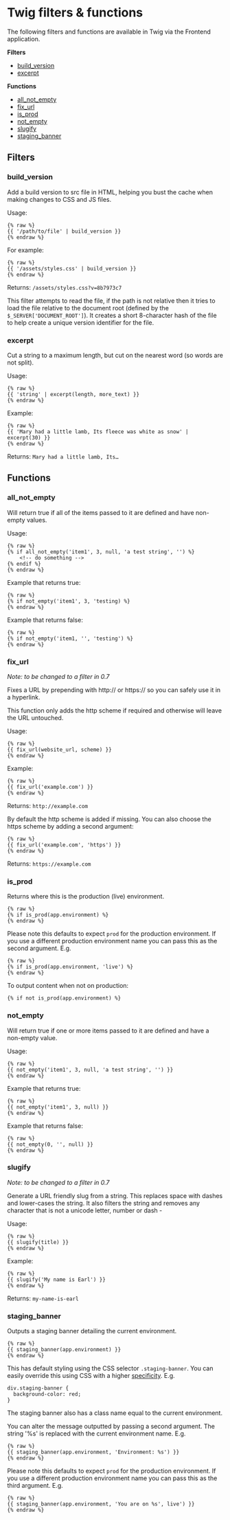 # Twig filters & functions

The following filters and functions are available in Twig via the Frontend application.

**Filters**
* [build_version](#build_version)
* [excerpt](#excerpt)

**Functions**
* [all_not_empty](#all_not_empty)
* [fix_url](#fix_url)
* [is_prod](#is_prod)
* [not_empty](#not_empty)
* [slugify](#slugify)
* [staging_banner](#staging_banner)

## Filters

### build_version

Add a build version to src file in HTML, helping you bust the cache when making changes to CSS and JS files. 

Usage:

```
{% raw %}
{{ '/path/to/file' | build_version }}
{% endraw %}
```

For example:

```
{% raw %}
{{ '/assets/styles.css' | build_version }}
{% endraw %}
```

Returns: `/assets/styles.css?v=8b7973c7`

This filter attempts to read the file, if the path is not relative then it tries to load the file relative to the 
document root (defined by the `$_SERVER['DOCUMENT_ROOT']`). It creates a short 8-character hash of the file to help 
create a unique version identifier for the file.

### excerpt

Cut a string to a maximum length, but cut on the nearest word (so words are not split).

Usage:
``` 
{% raw %}
{{ 'string' | excerpt(length, more_text) }}
{% endraw %}
``` 

Example:
``` 
{% raw %}
{{ 'Mary had a little lamb, Its fleece was white as snow' | excerpt(30) }}
{% endraw %}
``` 

Returns: `Mary had a little lamb, Its…`

## Functions

### all_not_empty

Will return true if all of the items passed to it are defined and have non-empty values.

Usage:

```
{% raw %}
{% if all_not_empty('item1', 3, null, 'a test string', '') %}
    <!-- do something -->
{% endif %}
{% endraw %}
```

Example that returns true:
```
{% raw %}
{% if not_empty('item1', 3, 'testing) %}
{% endraw %}
```

Example that returns false:
```
{% raw %}
{% if not_empty('item1, '', 'testing') %}
{% endraw %}
```
     
### fix_url

_Note: to be changed to a filter in 0.7_

Fixes a URL by prepending with http:// or https:// so you can safely use it in a hyperlink. 

This function only adds the http scheme if required and otherwise will leave the URL untouched.

Usage:

```
{% raw %}
{{ fix_url(website_url, scheme) }}
{% endraw %}
```

Example:
```
{% raw %}
{{ fix_url('example.com') }}
{% endraw %}
```

Returns: `http://example.com`

By default the http scheme is added if missing. You can also choose the https scheme by adding a second argument:

```
{% raw %}
{{ fix_url('example.com', 'https') }}
{% endraw %}
```

Returns: `https://example.com`

### is_prod

Returns where this is the production (live) environment. 
 
```
{% raw %}
{% if is_prod(app.environment) %}
{% endraw %}
```

Please note this defaults to expect `prod`  for the production environment. If you use a different production environment 
name you can pass this as the second argument. E.g. 

```
{% raw %}
{% if is_prod(app.environment, 'live') %}
{% endraw %}
```

To output content when not on production:

```
{% if not is_prod(app.environment) %}
```

### not_empty

Will return true if one or more items passed to it are defined and have a non-empty value.

Usage:

```
{% raw %}
{{ not_empty('item1', 3, null, 'a test string', '') }}
{% endraw %}
```

Example that returns true:

```
{% raw %}
{{ not_empty('item1', 3, null) }}
{% endraw %}
```

Example that returns false:

```
{% raw %}
{{ not_empty(0, '', null) }}
{% endraw %}
```

### slugify

_Note: to be changed to a filter in 0.7_

Generate a URL friendly slug from a string. This replaces space with dashes and lower-cases the string. It also filters 
the string and removes any character that is not a unicode letter, number or dash -

Usage:

```
{% raw %}
{{ slugify(title) }}
{% endraw %}
```

Example:

```
{% raw %}
{{ slugify('My name is Earl') }}
{% endraw %}
```

Returns: `my-name-is-earl`

### staging_banner

Outputs a staging banner detailing the current environment. 

```
{% raw %}
{{ staging_banner(app.environment) }}
{% endraw %}
```

This has default styling using the CSS selector `.staging-banner`. You can easily 
override this using CSS with a higher [specificity](https://specifishity.com/). E.g.
  
```
div.staging-banner {
  background-color: red;
}
```

The staging banner also has a class name equal to the current environment.

You can alter the message outputted by passing a second argument. The string '%s' is replaced with the current environment 
name. E.g.

```
{% raw %}
{{ staging_banner(app.environment, 'Environment: %s') }}
{% endraw %}
```

Please note this defaults to expect `prod`  for the production environment. If you use a different production environment 
name you can pass this as the third argument. E.g. 

```
{% raw %}
{{ staging_banner(app.environment, 'You are on %s', live') }}
{% endraw %}
```
